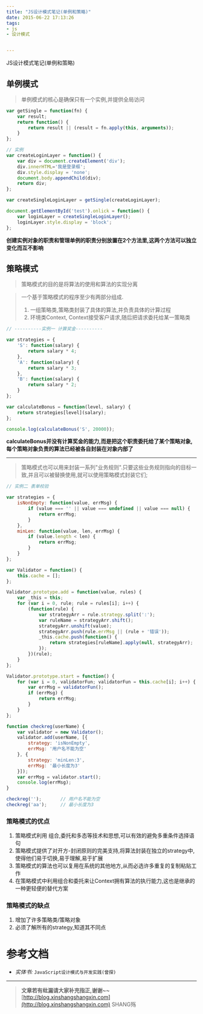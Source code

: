 ```yaml
---
title: "JS设计模式笔记(单例和策略)"
date: 2015-06-22 17:13:26
tags:
- js
- 设计模式


---
```


JS设计模式笔记(单例和策略)
<!-- more -->



## 单例模式
> 单例模式的核心是确保只有一个实例,并提供全局访问

```js
var getSingle = function(fn) {
    var result;
    return function() {
        return result || (result = fn.apply(this, arguments));
    }
};

// 实例
var createLoginLayer = function() {
    var div = document.createElement('div');
    div.innerHTML='我是登录框';
    div.style.display = 'none';
    document.body.appendChild(div);
    return div;
};

var createSingleLoginLayer = getSingle(createLoginLayer);

document.getElementById('test').onlick = function() {
    var loginLayer = createSingleLoginLayer();
    loginLayer.style.display = 'block';
};
```

**创建实例对象的职责和管理单例的职责分别放置在2个方法里,这两个方法可以独立变化而互不影响**


## 策略模式 
> 策略模式的目的是将算法的使用和算法的实现分离

> 一个基于策略模式的程序至少有两部分组成.
> 1. 一组策略类,策略类封装了具体的算法,并负责具体的计算过程
> 2. 环境类Context, Context接受客户请求,随后把请求委托给某一策略类

```js
// ----------实例一 计算奖金----------

var strategies = {
    'S': function(salary) {
        return salary * 4;
    },
    'A': function(salary) {
        return salary * 3;
    },
    'B': function(salary) {
        return salary * 2;
    }
};

var calculateBonus = function(level, salary) {
    return strategies[level](salary);
};

console.log(calculateBonus('S', 20000));
```

**calculateBonus并没有计算奖金的能力,而是把这个职责委托给了某个策略对象,每个策略对象负责的算法已经被各自封装在对象内部了**

----------
> 策略模式也可以用来封装一系列"业务规则".只要这些业务规则指向的目标一致,并且可以被替换使用,就可以使用策略模式封装它们;

```js
// 实例二 表单校验

var strategies = {
    isNonEmpty: function(value, errMsg) {
        if (value === '' || value === undefined || value === null) {
            return errMsg;
        }
    },
    minLen: function(value, len, errMsg) {
        if (value.length < len) {
            return errMsg;
        }
    }
};

var Validator = function() {
    this.cache = [];
};

Validator.prototype.add = function(value, rules) {
    var _this = this;
    for (var i = 0, rule; rule = rules[i]; i++) {
        (function(rule) {
            var strategyArr = rule.strategy.split(':');
            var ruleName = strategyArr.shift();
            strategyArr.unshift(value);
            strategyArr.push(rule.errMsg || (rule + '错误'));
            _this.cache.push(function() {
                return strategies[ruleName].apply(null, strategyArr);
            });
        })(rule);
    }
};

Validator.prototype.start = function() {
    for (var i = 0, validatorFun; validatorFun = this.cache[i]; i++) {
        var errMsg = validatorFun();
        if (errMsg) {
            return errMsg;
        }
    }
};

function checkreg(userName) {
    var validator = new Validator();
    validator.add(userName, [{
        strategy: 'isNonEmpty',
        errMsg: '用户名不能为空'
    }, {
        strategy: 'minLen:3',
        errMsg: '最小长度为3'
    }]);
    var errMsg = validator.start();
    console.log(errMsg);
}

checkreg('');       // 用户名不能为空
checkreg('aa');     // 最小长度为3
```

### 策略模式的优点
1. 策略模式利用 组合,委托和多态等技术和思想,可以有效的避免多重条件选择语句
2. 策略模式提供了对开方-封闭原则的完美支持,将算法封装在独立的strategy中,使得他们易于切换,易于理解,易于扩展
3. 策略模式的算法也可以复用在系统的其他地方,从而必选许多重复的复制粘贴工作
4. 在策略模式中利用组合和委托来让Context拥有算法的执行能力,这也是继承的一种更轻便的替代方案

### 策略模式的缺点
1. 增加了许多策略类/策略对象
2. 必须了解所有的strategy,知道其不同点

# 参考文档
- *实体书:* `JavaScript设计模式与开发实践(曾探)`

-----------------------

> **文章若有纰漏请大家补充指正,谢谢~~**
> [http://blog.xinshangshangxin.com](http://blog.xinshangshangxin.com) SHANG殇

